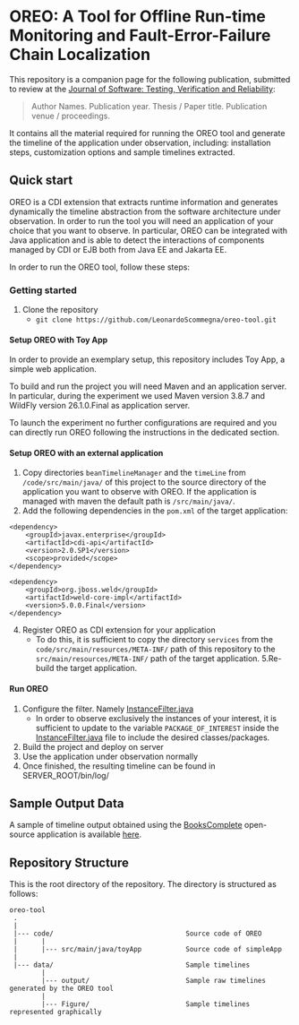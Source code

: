 # OREO: A Tool for Offline Run-time Monitoring and Fault-Error-Failure Chain Localization

This repository is a companion page for the following publication, submitted to review at the [Journal of Software: Testing, Verification and Reliability](https://onlinelibrary-wiley-com.vu-nl.idm.oclc.org/journal/10991689):
> Author Names. Publication year. Thesis / Paper title. Publication venue / proceedings.

It contains all the material required for running the OREO tool and generate the timeline of the application under observation, including: 
installation steps, customization options and sample timelines extracted.

<!--
## How to cite us
The scientific article describing design, execution, and main results of this study is available [here](https://www.google.com).<br> 
If this study is helping your research, consider to cite it is as follows, thanks!

```
@article{,
  title={},
  author={},
  journal={},
  volume={},
  pages={},
  year={},
  publisher={}
}
```
-->

## Quick start

OREO is a CDI extension that extracts runtime information and generates dynamically the timeline abstraction from the software architecture under observation.
In order to run the tool you will need an application of your choice that you want to observe.
In particular, OREO can be integrated with Java application and is able to detect the interactions of components managed by CDI or EJB both from Java EE and Jakarta EE.

In order to run the OREO tool, follow these steps:

### Getting started

1. Clone the repository 
   - `git clone https://github.com/LeonardoScommegna/oreo-tool.git`

#### Setup OREO with Toy App

In order to provide an exemplary setup, this repository includes Toy App, a simple web application.

To build and run the project you will need Maven and an application server.
In particular, during the experiment we used Maven version 3.8.7 and WildFly version 26.1.0.Final as application server.

To launch the experiment no further configurations are required and you can directly run OREO following the instructions in the dedicated section.

#### Setup OREO with an external application

1. Copy directories `beanTimelineManager` and the `timeLine` from `/code/src/main/java/` of this project to the source directory of the application you want to observe with OREO. If the application is managed with maven the default path is  `/src/main/java/`. 
2. Add the following dependencies in the `pom.xml` of the target application:
```
<dependency>
  	<groupId>javax.enterprise</groupId>
	<artifactId>cdi-api</artifactId>
	<version>2.0.SP1</version>
	<scope>provided</scope>
</dependency>
 
<dependency>
	<groupId>org.jboss.weld</groupId>
	<artifactId>weld-core-impl</artifactId>
	<version>5.0.0.Final</version>
</dependency>
```
4. Register OREO as CDI extension for your application
    - To do this, it is sufficient to copy the directory `services` from the `code/src/main/resources/META-INF/` path of this repository to the `src/main/resources/META-INF/` path of the target application.
5.Re-build the target application.

#### Run OREO

1. Configure the filter. Namely [InstanceFilter.java](/code/src/main/java/beanTimelineManager/filter/InstanceFilter.java) 
    - In order to observe exclusively the instances of your interest, it is sufficient to update to the variable `PACKAGE_OF_INTEREST` inside the [InstanceFilter.java](/code/src/main/java/beanTimelineManager/filter/InstanceFilter.java) file to include the desired classes/packages.
2. Build the project and deploy on server
3. Use the application under observation normally
4. Once finished, the resulting timeline can be found in SERVER_ROOT/bin/log/

Sample Output Data
---------------
A sample of timeline output obtained using the [BooksComplete](https://github.com/Apress/Practical-JSF-Java-EE-8/tree/master/BooksComplete) open-source application is available [here](data/).

## Repository Structure
This is the root directory of the repository. The directory is structured as follows:

    oreo-tool
     .
     |
     |--- code/                                 Source code of OREO
     |      |
     |      |--- src/main/java/toyApp        	Source code of simpleApp     
     |
     |--- data/                                 Sample timelines
            |
            |--- output/                        Sample raw timelines generated by the OREO tool
            |
            |--- Figure/                        Sample timelines represented graphically












